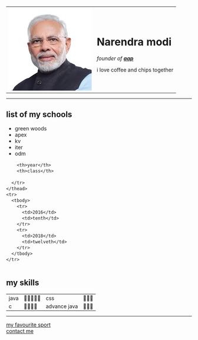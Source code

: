 <!DOCTYPE html>
<html lang="en" dir="ltr">

<head>
  <meta charset="utf-8">
  <title>ashutosh personal website</title>
</head>

<body>
  <table cellspacing="25">
    <tr>
      <td>  <img src="download.JFIF" alt="sorry"></td>
<td><h1>Narendra modi</h1>
<p><em> founder of <strong><a href="https://aamaadmiparty.org/">aap</a></strong></em>
</p>
<p>i love coffee and chips together</p></td>
    </tr>
  </table>


  <hr>
  <h2>list of my schools</h2>
  <ul>
    <li>green woods</li>
    <li>apex</li>
    <li>kv</li>
    <li>iter</li>
    <li>odm</li>
  </ul>
  <table>
    <thead>
      <tr>


        <th>year</th>
        <th>class</th>

      </tr>
    </thead>
    <tr>
      <tbody>
        <tr>
          <td>2016</td>
          <td>tenth</td>
        </tr>
        <tr>
          <td>2018</td>
          <td>twelveth</td>
        </tr>
      </tbody>
    </tr>

</table>

  <h2>my skills</h2>
  <table >
    <tr>
      <td>java</td>
      <td>🔑🔑🔑🔑🔑</td>
      <td>css</td>
      <td>🔑🔑🔑</td>
    </tr>
  <tr>
    <td>c</td>
    <td>🔑🔑🔑🔑</td>
    <td>advance java</td>
    <td>🔑🔑🔑</td>

  </tr>


  </table>
  <hr>
  <a href="hobbies.html">my favourite sport</a><br>
  <a href="contact.html">contact me</a>
</body>

</html>
